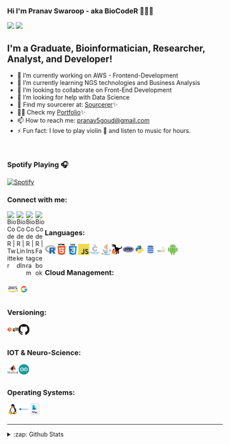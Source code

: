 ### Hi I'm Pranav Swaroop - aka BioCodeR 👋👨‍💻

[<img src="https://img.shields.io/badge/twitter-%231DA1F2.svg?&style=for-the-badge&logo=twitter&logoColor=white">](https://twitter.com/im_pranavgundla)
[<img src="https://img.shields.io/badge/linkedin-%230077B5.svg?&style=for-the-badge&logo=linkedin&logoColor=white">](https://www.linkedin.com/in/pranav-swaroop-gundla-531bb2179/)
<br/>

## I'm a Graduate, Bioinformatician, Researcher, Analyst, and Developer!

- 🔭 I’m currently working on AWS - Frontend-Development
- 🌱 I’m currently learning NGS technologies and Business Analysis
- 👯 I’m looking to collaborate on Front-End Development
- 🤔 I’m looking for help with Data Science
- 💬 Find my sourcerer at: [Sourcerer](https://sourcerer.io/pranavswaroopgundla)✨
- :man_technologist: Check my [Portfolio](https://biocoderr.github.io/)✨
- 📫 How to reach me: pranav5goud@gmail.com 
- ⚡ Fun fact: I love to play violin 🎻 and listen to music for hours.
<br/>

### Spotify Playing 🎧
 [![Spotify](https://novatorem.pranavswaroopgundla.vercel.app/api/spotify)](https://open.spotify.com/user/888xmfxe2mklp49c7x4ivl8vz?si=ZppXkcxUT72FvSzp87UTvw)
 <br/>
 
### Connect with me:
[<img align="left" alt="BioCodeR | Twitter" width="22px" src="https://cdn.jsdelivr.net/npm/simple-icons@v3/icons/twitter.svg" />](https://twitter.com/im_pranavgundla)
[<img align="left" alt="BioCodeR | LinkedIn" width="22px" src="https://cdn.jsdelivr.net/npm/simple-icons@v3/icons/linkedin.svg" />](https://www.linkedin.com/in/pranav-swaroop-gundla-531bb2179/)
[<img align="left" alt="BioCodeR | Instagram" width="22px" src="https://cdn.jsdelivr.net/npm/simple-icons@v3/icons/instagram.svg" />](https://www.instagram.com/pranav_swaroop_g/)
[<img align="left" alt="BioCodeR | Facebook" width="22px" src="https://cdn.jsdelivr.net/npm/simple-icons@v3/icons/facebook.svg" />](https://www.facebook.com/pranav.goud.526/)
<br />

### Languages:

<img align="left" alt="HTML5" width="26px" src="https://raw.githubusercontent.com/github/explore/80688e429a7d4ef2fca1e82350fe8e3517d3494d/topics/r/r.png" />
<img align="left" alt="HTML5" width="26px" src="https://raw.githubusercontent.com/github/explore/80688e429a7d4ef2fca1e82350fe8e3517d3494d/topics/html/html.png" />
<img align="left" alt="CSS3" width="26px" src="https://raw.githubusercontent.com/github/explore/80688e429a7d4ef2fca1e82350fe8e3517d3494d/topics/css/css.png" />
<img align="left" alt="JavaScript" width="26px" src="https://raw.githubusercontent.com/github/explore/80688e429a7d4ef2fca1e82350fe8e3517d3494d/topics/javascript/javascript.png" />
<img align="left" alt="c" width="26px" src="https://raw.githubusercontent.com/github/explore/80688e429a7d4ef2fca1e82350fe8e3517d3494d/topics/c/c.png" />
<img align="left" alt="java" width="26px" src="https://raw.githubusercontent.com/github/explore/80688e429a7d4ef2fca1e82350fe8e3517d3494d/topics/java/java.png" />
<img align="left" alt="perl" width="26px" src="https://raw.githubusercontent.com/github/explore/80688e429a7d4ef2fca1e82350fe8e3517d3494d/topics/perl/perl.png" />
<img align="left" alt="php" width="26px" src="https://raw.githubusercontent.com/github/explore/80688e429a7d4ef2fca1e82350fe8e3517d3494d/topics/php/php.png" />
<img align="left" alt="python" width="26px" src="https://raw.githubusercontent.com/github/explore/80688e429a7d4ef2fca1e82350fe8e3517d3494d/topics/python/python.png" />
<img align="left" alt="SQL" width="26px" src="https://raw.githubusercontent.com/github/explore/80688e429a7d4ef2fca1e82350fe8e3517d3494d/topics/sql/sql.png" />
<img align="left" alt="MySQL" width="26px" src="https://raw.githubusercontent.com/github/explore/80688e429a7d4ef2fca1e82350fe8e3517d3494d/topics/mysql/mysql.png" />
<img align="left" alt="android" width="26px" src="https://raw.githubusercontent.com/github/explore/80688e429a7d4ef2fca1e82350fe8e3517d3494d/topics/android/android.png" />
<br/>
<br/>

### Cloud Management:

<img align="left" alt="aws" width="26px" src="https://raw.githubusercontent.com/github/explore/fbceb94436312b6dacde68d122a5b9c7d11f9524/topics/aws/aws.png" />
<img align="left" alt="gcp" width="26px" src="https://raw.githubusercontent.com/github/explore/80688e429a7d4ef2fca1e82350fe8e3517d3494d/topics/google/google.png" />
<br/>
<br/>

### Versioning:

<img align="left" alt="Git" width="26px" src="https://raw.githubusercontent.com/github/explore/80688e429a7d4ef2fca1e82350fe8e3517d3494d/topics/git/git.png" />
<img align="left" alt="GitHub" width="26px" src="https://raw.githubusercontent.com/github/explore/78df643247d429f6cc873026c0622819ad797942/topics/github/github.png" />
<br/>
<br/>

### IOT & Neuro-Science:

<img align="left" alt="matlab" width="26px" src="https://raw.githubusercontent.com/github/explore/80688e429a7d4ef2fca1e82350fe8e3517d3494d/topics/matlab/matlab.png" />
<img align="left" alt="arduino" width="26px" src="https://raw.githubusercontent.com/github/explore/80688e429a7d4ef2fca1e82350fe8e3517d3494d/topics/arduino/arduino.png" />
<br/>
<br/>

### Operating Systems:

<img align="left" alt="Linux" width="26px" src="https://raw.githubusercontent.com/github/explore/80688e429a7d4ef2fca1e82350fe8e3517d3494d/topics/linux/linux.png" />
<img align="left" alt="Windows" width="26px" src="https://raw.githubusercontent.com/github/explore/80688e429a7d4ef2fca1e82350fe8e3517d3494d/topics/windows/windows.png" />
<img align="left" alt="Macos" width="26px" src="https://raw.githubusercontent.com/github/explore/80688e429a7d4ef2fca1e82350fe8e3517d3494d/topics/macos/macos.png" />
<br/>
<br/>

---
<details>
  <summary>:zap: Github Stats</summary>


  <img align="left" alt="pranavswaroopgundla's Github Stats" src="https://github-readme-stats-pranavnew.vercel.app/api?username=BioCoderR&hide=prs,issues&show_icons=true&hide_border=true" />
<img align="left" alt="pranavswaroopgundla's Github Stats" src="https://github-readme-stats-pranavnew.vercel.app/api/top-langs/?username=BioCoderR&hide=css,java&theme=tokyonight" />
</details>


